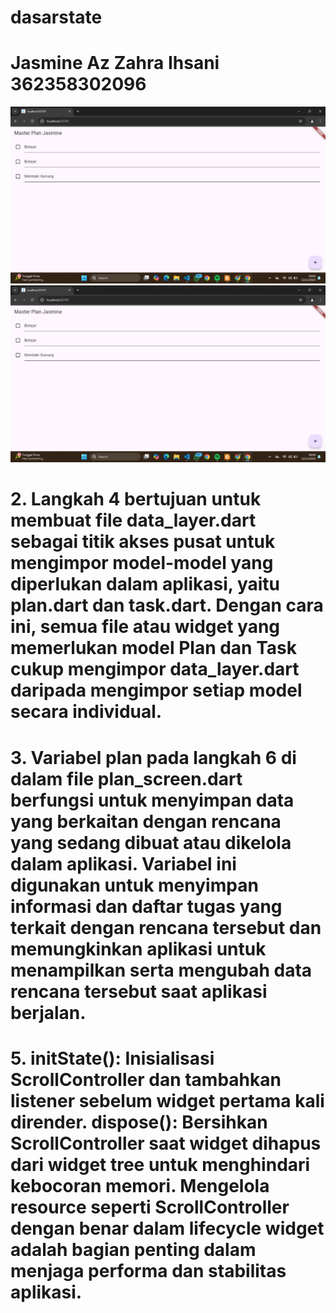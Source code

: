 # dasarstate
# Jasmine Az Zahra Ihsani 362358302096

![Plan](assets/plan.jpg)
![How?](assets/plan.gif)

# 2. Langkah 4 bertujuan untuk membuat file data_layer.dart sebagai titik akses pusat untuk mengimpor model-model yang diperlukan dalam aplikasi, yaitu plan.dart dan task.dart. Dengan cara ini, semua file atau widget yang memerlukan model Plan dan Task cukup mengimpor data_layer.dart daripada mengimpor setiap model secara individual.

# 3. Variabel plan pada langkah 6 di dalam file plan_screen.dart berfungsi untuk menyimpan data yang berkaitan dengan rencana yang sedang dibuat atau dikelola dalam aplikasi. Variabel ini digunakan untuk menyimpan informasi dan daftar tugas yang terkait dengan rencana tersebut dan memungkinkan aplikasi untuk menampilkan serta mengubah data rencana tersebut saat aplikasi berjalan.

# 5. initState(): Inisialisasi ScrollController dan tambahkan listener sebelum widget pertama kali dirender. dispose(): Bersihkan ScrollController saat widget dihapus dari widget tree untuk menghindari kebocoran memori. Mengelola resource seperti ScrollController dengan benar dalam lifecycle widget adalah bagian penting dalam menjaga performa dan stabilitas aplikasi.

